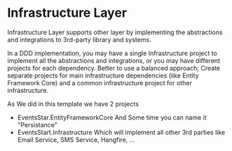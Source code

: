 ﻿# Infrastructure Layer

Infrastructure Layer supports other layer by implementing the abstractions and integrations to 3rd-party library and systems.

In a DDD implementation, you may have a single Infrastructure project to implement all the abstractions and integrations,
or you may have different projects for each dependency.
Better to use a balanced approach; Create separate projects for main infrastructure dependencies (like Entity Framework Core)
and a common infrastructure project for other infrastructure.

As We did in this template we have 2 projects 
* EventsStar.EntityFrameworkCore And Some time you can name it "Persistance"
* EventsStart.Infrastructure Which will implement all other 3rd parties like Email Service, SMS Service, Hangfire, ...
